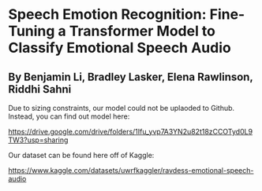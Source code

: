 # Speech Emotion Recognition: Fine-Tuning a Transformer Model to Classify Emotional Speech Audio 
## By Benjamin Li, Bradley Lasker, Elena Rawlinson, Riddhi Sahni

Due to sizing constraints, our model could not be uplaoded to Github. Instead, you can find out model here:

https://drive.google.com/drive/folders/1Ifu_yvp7A3YN2u82t18zCCOTyd0L9TW3?usp=sharing

Our dataset can be found here off of Kaggle:

https://www.kaggle.com/datasets/uwrfkaggler/ravdess-emotional-speech-audio
